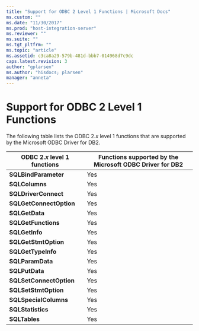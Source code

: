 ```yaml
---
title: "Support for ODBC 2 Level 1 Functions | Microsoft Docs"
ms.custom: ""
ms.date: "11/30/2017"
ms.prod: "host-integration-server"
ms.reviewer: ""
ms.suite: ""
ms.tgt_pltfrm: ""
ms.topic: "article"
ms.assetid: c3ca8a29-579b-481d-bbb7-014968d7c9dc
caps.latest.revision: 3
author: "gplarsen"
ms.author: "hisdocs; plarsen"
manager: "anneta"
---
```

# Support for ODBC 2 Level 1 Functions
The following table lists the ODBC 2.*x* level 1 functions that are supported by the Microsoft ODBC Driver for DB2.  


| ODBC 2.<em>x</em> level 1 functions  | Functions supported by the Microsoft ODBC Driver for DB2 |
|--------------------------------------|----------------------------------------------------------|
|  <strong>SQLBindParameter</strong>   |                           Yes                            |
|     <strong>SQLColumns</strong>      |                           Yes                            |
|  <strong>SQLDriverConnect</strong>   |                           Yes                            |
| <strong>SQLGetConnectOption</strong> |                           Yes                            |
|     <strong>SQLGetData</strong>      |                           Yes                            |
|   <strong>SQLGetFunctions</strong>   |                           Yes                            |
|     <strong>SQLGetInfo</strong>      |                           Yes                            |
|  <strong>SQLGetStmtOption</strong>   |                           Yes                            |
|   <strong>SQLGetTypeInfo</strong>    |                           Yes                            |
|    <strong>SQLParamData</strong>     |                           Yes                            |
|     <strong>SQLPutData</strong>      |                           Yes                            |
| <strong>SQLSetConnectOption</strong> |                           Yes                            |
|  <strong>SQLSetStmtOption</strong>   |                           Yes                            |
|  <strong>SQLSpecialColumns</strong>  |                           Yes                            |
|    <strong>SQLStatistics</strong>    |                           Yes                            |
|      <strong>SQLTables</strong>      |                           Yes                            |


